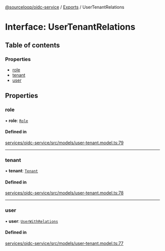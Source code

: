[@sourceloop/oidc-service](../README.md) / [Exports](../modules.md) / UserTenantRelations

# Interface: UserTenantRelations

## Table of contents

### Properties

- [role](UserTenantRelations.md#role)
- [tenant](UserTenantRelations.md#tenant)
- [user](UserTenantRelations.md#user)

## Properties

### role

• **role**: [`Role`](../classes/Role.md)

#### Defined in

[services/oidc-service/src/models/user-tenant.model.ts:79](https://github.com/sourcefuse/loopback4-microservice-catalog/blob/b93c60ac7/services/oidc-service/src/models/user-tenant.model.ts#L79)

___

### tenant

• **tenant**: [`Tenant`](../classes/Tenant.md)

#### Defined in

[services/oidc-service/src/models/user-tenant.model.ts:78](https://github.com/sourcefuse/loopback4-microservice-catalog/blob/b93c60ac7/services/oidc-service/src/models/user-tenant.model.ts#L78)

___

### user

• **user**: [`UserWithRelations`](../modules.md#userwithrelations)

#### Defined in

[services/oidc-service/src/models/user-tenant.model.ts:77](https://github.com/sourcefuse/loopback4-microservice-catalog/blob/b93c60ac7/services/oidc-service/src/models/user-tenant.model.ts#L77)
